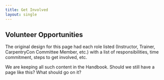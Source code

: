 ```yaml
---
title: Get Involved
layout: single
---
```


## Volunteer Opportunities

The original design for this page had each role listed (Instructor, Trainer, CarpentryCon Committee Member, etc.) with a list of responsibilities, time commitment, steps to get involved, etc.

We are keeping all such content in the Handbook.  Should we still have a page like this? What should go on it? 
